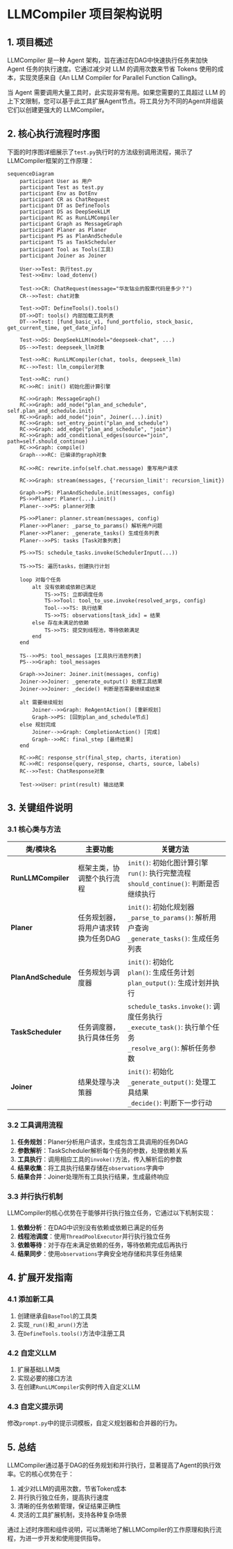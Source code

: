 # LLMCompiler 项目架构说明

## 1. 项目概述

LLMCompiler 是一种 Agent 架构，旨在通过在DAG中快速执行任务来加快 Agent 任务的执行速度。它通过减少对 LLM 的调用次数来节省 Tokens 使用的成本，实现灵感来自《An LLM Compiler for Parallel Function Calling》。

当 Agent 需要调用大量工具时，此实现非常有用。如果您需要的工具超过 LLM 的上下文限制，您可以基于此工具扩展Agent节点。将工具分为不同的Agent并组装它们以创建更强大的 LLMCompiler。

## 2. 核心执行流程时序图

下面的时序图详细展示了`test.py`执行时的方法级别调用流程，揭示了LLMCompiler框架的工作原理：

```mermaid
sequenceDiagram
    participant User as 用户
    participant Test as test.py
    participant Env as DotEnv
    participant CR as ChatRequest
    participant DT as DefineTools
    participant DS as DeepSeekLLM
    participant RC as RunLLMCompiler
    participant Graph as MessageGraph
    participant Planer as Planer
    participant PS as PlanAndSchedule
    participant TS as TaskScheduler
    participant Tool as Tools(工具)
    participant Joiner as Joiner

    User->>Test: 执行test.py
    Test->>Env: load_dotenv()
    
    Test->>CR: ChatRequest(message="华友钴业的股票代码是多少？")
    CR-->>Test: chat对象
    
    Test->>DT: DefineTools().tools()
    DT->>DT: tools() 内部加载工具列表
    DT-->>Test: [fund_basic_v1, fund_portfolio, stock_basic, get_current_time, get_date_info]
    
    Test->>DS: DeepSeekLLM(model="deepseek-chat", ...)
    DS-->>Test: deepseek_llm对象
    
    Test->>RC: RunLLMCompiler(chat, tools, deepseek_llm)
    RC-->>Test: llm_compiler对象
    
    Test->>RC: run()
    RC->>RC: init() 初始化图计算引擎
    
    RC->>Graph: MessageGraph()
    RC->>Graph: add_node("plan_and_schedule", self.plan_and_schedule.init)
    RC->>Graph: add_node("join", Joiner(...).init)
    RC->>Graph: set_entry_point("plan_and_schedule")
    RC->>Graph: add_edge("plan_and_schedule", "join")
    RC->>Graph: add_conditional_edges(source="join", path=self.should_continue)
    RC->>Graph: compile()
    Graph-->>RC: 已编译的graph对象
    
    RC->>RC: rewrite.info(self.chat.message) 重写用户请求
    
    RC->>Graph: stream(messages, {'recursion_limit': recursion_limit})
    
    Graph->>PS: PlanAndSchedule.init(messages, config)
    PS->>Planer: Planer(...).init()
    Planer-->>PS: planner对象
    
    PS->>Planer: planner.stream(messages, config)
    Planer->>Planer: _parse_to_params() 解析用户问题
    Planer->>Planer: _generate_tasks() 生成任务列表
    Planer-->>PS: tasks [Task对象列表]
    
    PS->>TS: schedule_tasks.invoke(SchedulerInput(...))
    
    TS->>TS: 遍历tasks，创建执行计划
    
    loop 对每个任务
        alt 没有依赖或依赖已满足
            TS->>TS: 立即调度任务
            TS->>Tool: tool_to_use.invoke(resolved_args, config)
            Tool-->>TS: 执行结果
            TS->>TS: observations[task_idx] = 结果
        else 存在未满足的依赖
            TS->>TS: 提交到线程池，等待依赖满足
        end
    end
    
    TS-->>PS: tool_messages [工具执行消息列表]
    PS-->>Graph: tool_messages
    
    Graph->>Joiner: Joiner.init(messages, config)
    Joiner->>Joiner: _generate_output() 处理工具结果
    Joiner->>Joiner: _decide() 判断是否需要继续或结束
    
    alt 需要继续规划
        Joiner-->>Graph: ReAgentAction() [重新规划]
        Graph->>PS: [回到plan_and_schedule节点]
    else 规划完成
        Joiner-->>Graph: CompletionAction() [完成]
        Graph-->>RC: final_step [最终结果]
    end
    
    RC->>RC: response_str(final_step, charts, iteration)
    RC->>RC: response(query, response, charts, source, labels)
    RC-->>Test: ChatResponse对象
    
    Test->>User: print(result) 输出结果
```

## 3. 关键组件说明

### 3.1 核心类与方法

| 类/模块名 | 主要功能 | 关键方法 |
|----------|---------|---------|
| **RunLLMCompiler** | 框架主类，协调整个执行流程 | `init()`: 初始化图计算引擎<br>`run()`: 执行完整流程<br>`should_continue()`: 判断是否继续执行 |
| **Planer** | 任务规划器，将用户请求转换为任务DAG | `init()`: 初始化规划器<br>`_parse_to_params()`: 解析用户查询<br>`_generate_tasks()`: 生成任务列表 |
| **PlanAndSchedule** | 任务规划与调度器 | `init()`: 初始化<br>`plan()`: 生成任务计划<br>`plan_output()`: 生成计划并执行 |
| **TaskScheduler** | 任务调度器，执行具体任务 | `schedule_tasks.invoke()`: 调度任务执行<br>`_execute_task()`: 执行单个任务<br>`_resolve_arg()`: 解析任务参数 |
| **Joiner** | 结果处理与决策器 | `init()`: 初始化<br>`_generate_output()`: 处理工具结果<br>`_decide()`: 判断下一步行动 |

### 3.2 工具调用流程

1. **任务规划**：Planer分析用户请求，生成包含工具调用的任务DAG
2. **参数解析**：TaskScheduler解析每个任务的参数，处理依赖关系
3. **工具执行**：调用相应工具的`invoke()`方法，传入解析后的参数
4. **结果收集**：将工具执行结果存储在`observations`字典中
5. **结果合并**：Joiner处理所有工具执行结果，生成最终响应

### 3.3 并行执行机制

LLMCompiler的核心优势在于能够并行执行独立任务，它通过以下机制实现：

1. **依赖分析**：在DAG中识别没有依赖或依赖已满足的任务
2. **线程池调度**：使用`ThreadPoolExecutor`并行执行独立任务
3. **依赖等待**：对于存在未满足依赖的任务，等待依赖完成后再执行
4. **结果同步**：使用`observations`字典安全地存储和共享任务结果

## 4. 扩展开发指南

### 4.1 添加新工具

1. 创建继承自`BaseTool`的工具类
2. 实现`_run()`和`_arun()`方法
3. 在`DefineTools.tools()`方法中注册工具

### 4.2 自定义LLM

1. 扩展基础LLM类
2. 实现必要的接口方法
3. 在创建`RunLLMCompiler`实例时传入自定义LLM

### 4.3 自定义提示词

修改`prompt.py`中的提示词模板，自定义规划器和合并器的行为。

## 5. 总结

LLMCompiler通过基于DAG的任务规划和并行执行，显著提高了Agent的执行效率。它的核心优势在于：

1. 减少对LLM的调用次数，节省Token成本
2. 并行执行独立任务，提高执行速度
3. 清晰的任务依赖管理，保证结果正确性
4. 灵活的工具扩展机制，支持各种复杂场景

通过上述时序图和组件说明，可以清晰地了解LLMCompiler的工作原理和执行流程，为进一步开发和使用提供指导。
